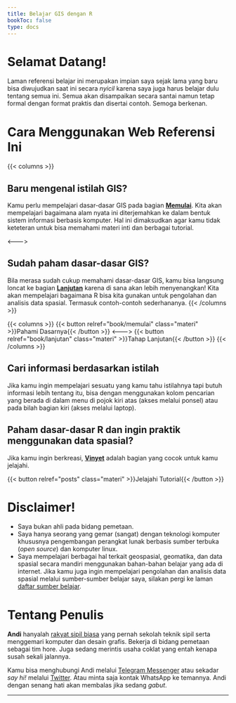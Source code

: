 ```yaml
---
title: Belajar GIS dengan R
bookToc: false
type: docs
---
```


# Selamat Datang!

Laman referensi belajar ini merupakan impian saya sejak lama yang baru bisa diwujudkan saat ini secara _nyicil_ karena saya juga harus belajar dulu tentang semua ini. Semua akan disampaikan secara santai namun tetap formal dengan format praktis dan disertai contoh. Semoga berkenan.

# Cara Menggunakan Web Referensi Ini

{{< columns >}}
## Baru mengenal istilah GIS?

Kamu perlu mempelajari dasar-dasar GIS pada bagian [**Memulai**](book/memulai/). Kita akan mempelajari bagaimana alam nyata ini diterjemahkan ke dalam bentuk sistem informasi berbasis komputer. Hal ini dimaksudkan agar kamu tidak keteteran untuk bisa memahami materi inti dan berbagai tutorial.

<--->

## Sudah paham dasar-dasar GIS?

Bila merasa sudah cukup memahami dasar-dasar GIS, kamu bisa langsung loncat ke bagian [**Lanjutan**](book/lanjutan/) karena di sana akan lebih menyenangkan! Kita akan mempelajari bagaimana R bisa kita gunakan untuk pengolahan dan analisis data spasial. Termasuk contoh-contoh sederhananya.
{{< /columns >}}

{{< columns >}}
{{< button relref="book/memulai" class="materi" >}}Pahami Dasarnya{{< /button >}}
<--->
{{< button relref="book/lanjutan" class="materi" >}}Tahap Lanjutan{{< /button >}}
{{< /columns >}}

## Cari informasi berdasarkan istilah

Jika kamu ingin mempelajari sesuatu yang kamu tahu istilahnya tapi butuh informasi lebih tentang itu, bisa dengan menggunakan kolom pencarian yang berada di dalam menu di pojok kiri atas (akses melalui ponsel) atau pada bilah bagian kiri (akses melalui laptop).

## Paham dasar-dasar R dan ingin praktik menggunakan data spasial?

Jika kamu ingin berkreasi, [**Vinyet**](posts) adalah bagian yang cocok untuk kamu jelajahi.

{{< button relref="posts" class="materi" >}}Jelajahi Tutorial{{< /button >}}

# Disclaimer!

- Saya bukan ahli pada bidang pemetaan.
- Saya hanya seorang yang gemar (sangat) dengan teknologi komputer khususnya pengembangan perangkat lunak berbasis sumber terbuka (_open source_) dan komputer linux.
- Saya mempelajari berbagai hal terkait geospasial, geomatika, dan data spasial secara mandiri menggunakan bahan-bahan belajar yang ada di internet. Jika kamu juga ingin mempelajari pengolahan dan analisis data spasial melalui sumber-sumber belajar saya, silakan pergi ke laman [daftar sumber belajar](referensi).

# Tentang Penulis

**Andi** hanyalah [rakyat sipil biasa](https://instagram.com/rakyatsipilbiasa) yang pernah sekolah teknik sipil serta menggemari komputer dan desain grafis. Bekerja di bidang pemetaan sebagai tim hore. Juga sedang merintis usaha coklat yang entah kenapa susah sekali jalannya.

Kamu bisa menghubungi Andi melalui [Telegram Messenger](https://t.me/akherlan) atau sekadar _say hi!_ melalui [Twitter](https://twitter.com/terusterang__). Atau minta saja kontak WhatsApp ke temannya. Andi dengan senang hati akan membalas jika sedang _gabut_.

-----
